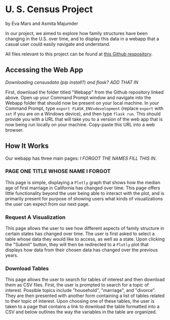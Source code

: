 # U. S. Census Project

by Eva Mars and Asmita Majumder

In our project, we aimed to explore how family structures have been changing in the U.S. over time, and to display this data in a webapp that a casual user could easily navigate and understand.

All files relevant to this project can be found at [this Github respository](https://github.com/asmit-a/pic-16b-project). 


## Accessing the Web App

*Downloading censusdata (pip install?) and flask? ADD THAT IN*

First, download the folder titled "Webapp" from the Github repository linked above. Open up your Command Prompt window and navigate into the Webapp folder that should now be present on your local machine. In your Command Prompt, type `export FLASK_ENV=development` (replace `export` with `set` if you are on a Windows device), and then type `flask run`. This should provide you with a URL that will take you to a version of the web app that is now being run locally on your machine. Copy-paste this URL into a web browser.

## How It Works

Our webapp has three main pages: *I FORGOT THE NAMES FILL THIS IN*. 

### **PAGE ONE TITLE WHOSE NAME I FORGOT**

This page is simple, displaying a `Plotly` graph that shows how the median age of first marriage in California has changed over time. This page offers little functionality beyond the user being able to interact with the plot, and is primarily present for purpose of showing users what kinds of visualizations the user can expect from our next page.

### Request A Visualization

This page allows the user to see how different aspects of family structure in certain states has changed over time. The user is first asked to select a table whose data they would like to access, as well as a state. Upon clicking the "Submit" button, they will then be redirected to a `Plotly` plot that displays how data from their chosen data has changed over the previous years. 

### Download Tables

This page allows the user to search for tables of interest and then download them as CSV files. First, the user is prompted to search for a topic of interest. Possible topics include "household", "marriage", and "divorce". They are then presented with another form containing a list of tables related to their topic of interest. Upon choosing one of these tables, the user is taken to a page that contains a link to download the table formatted into a CSV and below outlines the way the variables in the table are organized. 



